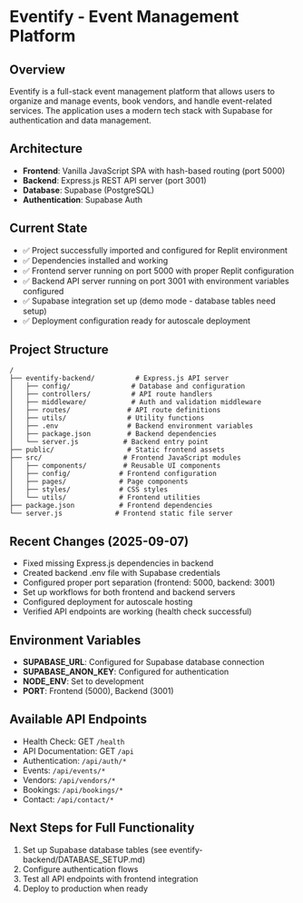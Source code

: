 # Eventify - Event Management Platform

## Overview
Eventify is a full-stack event management platform that allows users to organize and manage events, book vendors, and handle event-related services. The application uses a modern tech stack with Supabase for authentication and data management.

## Architecture
- **Frontend**: Vanilla JavaScript SPA with hash-based routing (port 5000)
- **Backend**: Express.js REST API server (port 3001)
- **Database**: Supabase (PostgreSQL)
- **Authentication**: Supabase Auth

## Current State
- ✅ Project successfully imported and configured for Replit environment
- ✅ Dependencies installed and working
- ✅ Frontend server running on port 5000 with proper Replit configuration
- ✅ Backend API server running on port 3001 with environment variables configured
- ✅ Supabase integration set up (demo mode - database tables need setup)
- ✅ Deployment configuration ready for autoscale deployment

## Project Structure
```
/
├── eventify-backend/          # Express.js API server
│   ├── config/               # Database and configuration
│   ├── controllers/          # API route handlers
│   ├── middleware/           # Auth and validation middleware
│   ├── routes/              # API route definitions
│   ├── utils/               # Utility functions
│   ├── .env                 # Backend environment variables
│   ├── package.json         # Backend dependencies
│   └── server.js           # Backend entry point
├── public/                  # Static frontend assets
├── src/                    # Frontend JavaScript modules
│   ├── components/         # Reusable UI components
│   ├── config/            # Frontend configuration
│   ├── pages/             # Page components
│   ├── styles/            # CSS styles
│   └── utils/             # Frontend utilities
├── package.json           # Frontend dependencies
└── server.js             # Frontend static file server
```

## Recent Changes (2025-09-07)
- Fixed missing Express.js dependencies in backend
- Created backend .env file with Supabase credentials
- Configured proper port separation (frontend: 5000, backend: 3001)
- Set up workflows for both frontend and backend servers
- Configured deployment for autoscale hosting
- Verified API endpoints are working (health check successful)

## Environment Variables
- **SUPABASE_URL**: Configured for Supabase database connection
- **SUPABASE_ANON_KEY**: Configured for authentication
- **NODE_ENV**: Set to development
- **PORT**: Frontend (5000), Backend (3001)

## Available API Endpoints
- Health Check: GET `/health`
- API Documentation: GET `/api`
- Authentication: `/api/auth/*`
- Events: `/api/events/*`
- Vendors: `/api/vendors/*`
- Bookings: `/api/bookings/*`
- Contact: `/api/contact/*`

## Next Steps for Full Functionality
1. Set up Supabase database tables (see eventify-backend/DATABASE_SETUP.md)
2. Configure authentication flows
3. Test all API endpoints with frontend integration
4. Deploy to production when ready